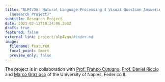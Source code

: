 ```yaml
---
title: "NLP4VQA: Natural Language Processing 4 Visual Question Answering
  (Research Project)"
subtitle: Research Project
date: 2021-02-12T10:24:06.293Z
draft: true
featured: false
external_link: project/nlp4vqa/#index.md
image:
  filename: featured
  focal_point: Smart
  preview_only: false
---
```

The project is in collaboration with [Prof. Franco Cutugno](https://www.docenti.unina.it/#!/professor/4652414e434553434f43555455474e4f435447464e4336304d31364638333948/riferimenti), [Prof. Daniel Riccio](https://www.docenti.unina.it/#!/professor/44414e49454c52494343494f524343444e4c37384831365a3131344d/riferimenti) and [Marco Grazioso](https://www.docenti.unina.it/#!/professor/4d4152434f4752415a494f534f47525a4d524339305332364331323957/riferimenti) of the University of Naples, Federico II.